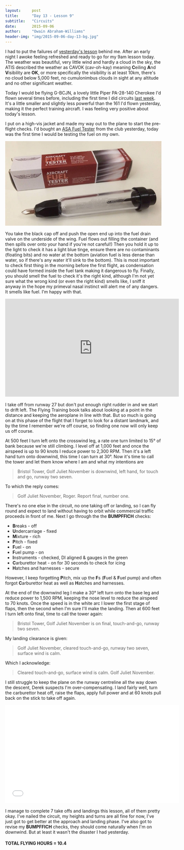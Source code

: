 ```yaml
---
layout:     post
title:      "Day 13 - Lesson 9"
subtitle:   "Circuits"
date:       2015-09-06
author:     "Owain Abraham-Williams"
header-img: "img/2015-09-06-day-13-bg.jpg"
---
```


I had to put the failures of [yesterday's lesson](/2015/09/05/day-12-lesson-8/) behind me.
After an early night I awoke feeling refreshed and ready to go for my 9am lesson today.
The weather was beautiful, very little wind and hardly a cloud in the sky, the ATIS
described the weather as CAVOK (cav-oh-kay) meaning **C**eiling **A**nd **V**isibility are
**OK**, or more specifically the visibility is at least 10km, there's no cloud below 5,000
feet, no cumulonimbus clouds in sight at any altitude and no other significant weather.

Today I would be flying G-BCJN, a lovely little Piper PA-28-140 Cherokee I'd flown several
times before, including the first time I did circuits [last week](/2015/08/29/day-11-lesson-7/).
It's a little smaller and slightly less powerful than the 161 I'd flown yesterday, making
it the perfect training aircraft. I was feeling very positive about today's lesson.

I put on a high-vis jacket and made my way out to the plane to start the pre-flight
checks. I'd bought an [ASA Fuel Tester](http://www.flightstore.co.uk/aircraft-supplies-c840/fuel-testers-c306/fuel-tester-short-p1005)
from the club yesterday, today was the first time I would be testing the fuel on my own.

![ASA Fuel Tester - Short](/img/2015-09-06-day-13-01.jpg)

You take the black cap off and push the open end up into the fuel drain valve on the
underside of the wing. Fuel flows out filling the container (and then spills over onto
your hand if you're not careful!) Then you hold it up to the light to check it has a light
blue tinge, ensure there are no contaminants (floating bits) and no water at the bottom
(aviation fuel is less dense than water, so if there's any water it'll sink to the
bottom). This is most important to check first thing in the morning before the first
flight, as condensation could have formed inside the fuel tank making it dangerous to fly.
Finally, you should smell the fuel to check it's the right kind, although I'm not yet sure
what the wrong kind (or even the right kind) smells like, I sniff it anyway in the hope my
primeval nasal instinct will alert me of any dangers. It smells like fuel. I'm happy with
that.

<iframe width="560" height="315" src="https://www.youtube.com/embed/FYwCVWjKWiU" frameborder="0" allowfullscreen></iframe>

I take off from runway 27 but don't put enough right rudder in and we start to drift left.
The Flying Training book talks about looking at a point in the distance and keeping the
aeroplane in line with that. But so much is going on at this phase of the flight that I
forget to look for a distant landmark, and by the time I remember we're off course, so
finding one now will only keep us off course.

At 500 feet I turn left onto the crosswind leg, a rate one turn limited to 15&deg; of bank
because we're still climbing. I level off at 1,000 feet and once the airspeed is up to 90
knots I reduce power to 2,300 RPM. Then it's a left hand turn onto downwind, this time I
can turn at 30&deg;. Now it's time to call the tower and let them know where I am and what
my intentions are

> Bristol Tower, Golf Juliet November is downwind, left hand, for touch and go, runway two
> seven.

To which the reply comes:

> Golf Juliet November, Roger. Report final, number one.

There's no one else in the circuit, no one taking off or landing, so I can fly round and
expect to land without having to orbit while commercial traffic proceeds in front of me.
Next I go through the the **BUMPFFICH** checks:

 * **B**reaks - off
 * **U**ndercarriage - fixed
 * **M**ixture - rich
 * **P**itch - fixed
 * **F**uel - on
 * **F**uel pump - on
 * **I**nstruments - checked, DI aligned & gauges in the green
 * **C**arburettor heat - on for 30 seconds to check for icing
 * **H**atches and harnesses - secure

However, I keep forgetting **P**itch, mix up the **F**s (**F**uel & **F**uel pump) and
often forgot **C**arburettor heat as well as **H**atches and harnesses.

At the end of the downwind leg I make a 30&deg; left turn onto the base leg and reduce
power to 1,500 RPM, keeping the nose level to reduce the airspeed to 70 knots. Once the
speed is in the white arc I lower the first stage of flaps, then the second when I'm sure
I'll make the landing. Then at 600 feet I turn left onto final, time to call the tower
again:

> Bristol Tower, Golf Juliet November is on final, touch-and-go, runway two seven.

My landing clearance is given:

> Golf Juliet November, cleared touch-and-go, runway two seven, surface wind is calm.

Which I acknowledge:

> Cleared touch-and-go, surface wind is calm. Golf Juliet November.

I still struggle to keep the plane on the runway centreline all the way down the descent,
Derek suspects I'm over-compensating. I land fairly well, turn the carburettor heat off,
raise the flaps, apply full power and at 60 knots pull back on the stick to take off
again.

<iframe width="560" height="315" src="/maps/2015-09-06-day-13-lesson-9-map.html" frameborder="0"></iframe>

I manage to complete 7 take offs and landings this lesson, all of them pretty okay. I've
nailed the circuit, my heights and turns are all fine for now, I've just got to get better
at the approach and landing phase. I've also got to revise my **BUMPFFICH** checks, they
should come naturally when I'm on downwind. But at least it wasn't the disaster I had
yesterday.

#### TOTAL FLYING HOURS = 10.4